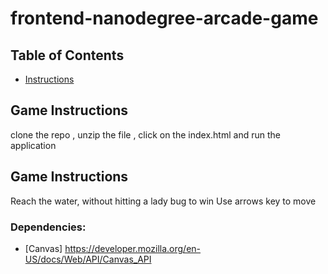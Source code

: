# frontend-nanodegree-arcade-game

## Table of Contents

* [Instructions](#instructions)

## Game Instructions
clone the repo , unzip the file , 
click on the index.html and run the application

## Game Instructions

Reach the water, without hitting a lady bug to win
Use arrows key to move

### Dependencies:
* [Canvas] https://developer.mozilla.org/en-US/docs/Web/API/Canvas_API
